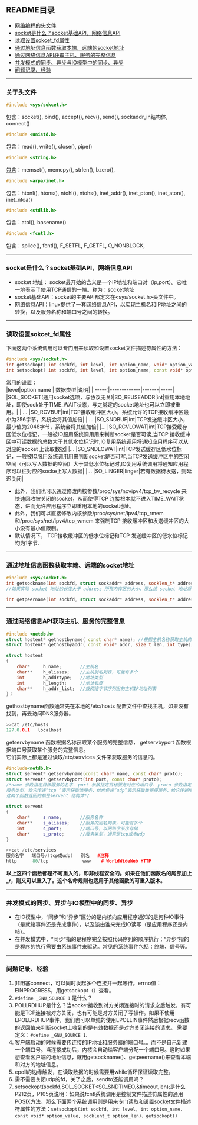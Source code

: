 ## README目录
* [网络编程的头文件](#关于头文件)
* [socket是什么？socket基础API，网络信息API](#socket地址)
* [读取设置sokcet_fd属性](#读取设置sokcet_fd属性)
* [通过地址信息函数获取本端、远端的socket地址](#通过地址信息函数获取本端、远端的socket地址)
* [通过网络信息API获取主机、服务的完整信息](#通过网络信息API获取主机、服务的完整信息)
* [并发模式的同步、异步与IO模型中的同步、异步](#并发模式的同步、异步与IO模型中的同步、异步)
* [问题记录、经验](#问题记录、经验)
---
### 关于头文件
```cpp
#include <sys/sokcet.h>
```
包含：socket(), bind(), accept(), recv(), send(), sockaddr_in结构体, connect()

```cpp
#include <unistd.h>
```
包含：read(), write(), close(), pipe()

```cpp
#include <string.h>
```
[包含](https://www.runoob.com/cprogramming/c-standard-library-string-h.html)：memset(), memcpy(), strlen(), bzero(),

```cpp
#include <arpa/inet.h>
```
包含：htonl(), htons(), ntohl(), ntohs(), inet_addr(), inet_pton(), inet_aton(), inet_ntoa()

```CPP
#include <stdlib.h>
```
包含：atoi(), basename()

```cpp
#include <fcntl.h>
```
包含：splice(), fcntl(), F_SETFL, F_GETFL, O_NONBLOCK, 

---
### socket是什么？socket基础API，网络信息API
<span id="socket地址"></span>
* socket 地址： socket最开始的含义是一个IP地址和端口对（ip,port）。它唯一地表示了使用TCP通信的一端。称为：socket地址  
* socket基础API：socket的主要API都定义在<sys/socket.h>头文件中。
* 网络信息API：linux提供了一套网络信息API，以实现主机名和IP地址之间的转换，以及服务名称和端口号之间的转换。

---
### 读取设置sokcet_fd属性
<span id="读取设置sokcet_fd属性"></span>
下面这两个系统调用可以专门用来读取和设置socket文件描述符属性的方法：
```cpp
#include <sys/socket.h>
int getsockopt( int sockfd, int level, int option_name, void* option_value, socklen_t * restrict option_len);
int setsockopt( int sockfd, int level, int option_name, const void* option_value, socklen_t option_len);
```
常用的设置：  
|level|option name | 数据类型|说明|
|:-----:|-------------|-------|-----|
|SOL_SOCKET(通用socket选项，与协议无关)|SO_REUSEADDR|int|重用本地地址，即使sock处于TIME_WAIT状态，与之绑定的socket地址也可以立即被重用。|
|           ...                       |SO_RCVBUF|int|TCP接收缓冲区大小，系统允许的TCP接收缓冲区最小为256字节，系统会将其值加倍|
|           ...                       |SO_SNDBUF|int|TCP发送缓冲区大小，最小值为2048字节，系统会将其值加倍|
|...                                  |SO_RCVLOWAT|int|TCP接受缓存区低水位标记，一般被IO服用系统调用用来判断socket是否可读,当TCP 接收缓冲区中可读数据的总数大于其低水位标记时,IO复用系统调用将通知应用程序可以从对应的socket 上读取数据|
|...                                  |SO_SNDLOWAT|int|TCP发送缓存区低水位标记，一般被IO服用系统调用用来判断socket是否可写,当TCP发送缓冲区中的空闲空间〈可以写人数据的空间）大于其低水位标记时,IO复用系统调用将通知应用程序可以往对应的socke上写人数据|
|...                                  |SO_LINGER|linger|若有数据待发送，则延迟关闭|

 * 此外，我们也可以通过修改内核参数/proc/sys/ncνipv4/tcp_tw_recycle 来快速回收被关闭的socket，从而使得TCP 连接根本就不进入TIME_WAIT状态，进而允许应用程序立即重用本地的socket地址。
 * 此外，我们可以直接修改内核参数/proc/sys/net/ipv4/tcp_rmem 和/proc/sys/net/ipv4/tcp_wmem 来强制TCP 接收缓冲区和发送缓冲区的大小没有最小值限制。  
 * 默认情况下， TCP接收缓冲区的低水位标记和TCP 发送缓冲区的低水位标记均为1字节．

---
### 通过地址信息函数获取本端、远端的socket地址
<span id="通过地址信息函数获取本端、远端的socket地址"></span>
```cpp
#include <sys/socket.h>
int getsockname(int sockfd, struct sockaddr* address, socklen_t* address_len)-->(0,-1);//getsocknamc 获取 sockfd 对应的自己本端 socket 地址，并将其存储于address 参数指定的内存中，该socket地址的长度则存储在address_len参数指向的变量中。  
//如果实际 socket 地址的长度大于 address 所指内存区的大小，那么该 socket 地址将被截断。

int getpeername(int sockfd, struct sockaddr* address, socklen_t* address_len)-->(0,-1);//getpeemame 获取sockfd对应的远端socket地址
```


---
### 通过网络信息API获取主机、服务的完整信息
<span id="通过网络信息API获取主机、服务的完整信息"></span>
```cpp
#include <netdb.h>
struct hostent* gethostbyname( const char* name); //根据主机名称获取主机的完整信息
struct hostent* gethostbyaddr( const void* addr, size_t len, int type);//根据IP地扯获取主机的完整信息

struct hostent
{
    char*     h_name;       //主机名
    char**    h_aliases;    //主机别名列表，可能有多个
    int       h_addrtype;   //地址类型
    int       h_length;     //地址长度
    char**    h_addr_list;  //按网络字节序列出的主机IP地址列表
}；
```
gethostbyname函数通常先在本地的/etc/hosts 配置文件中查找主机，如果没有找到，再去访问DNS服务器。
```CPP
>>cat /etc/hosts
127.0.0.1	localhost
```
getservbyname 函数根据名称获取某个服务的完整信息， getservbyport 函数根据端口号获取某个服务的完整信息。  
它们实际上都是通过读取/etc/services 文件来获取服务的信息的。
```cpp
#include<netdb.h>
struct servent* getservbyname(const char* name, const char* proto);
struct servent* getservbyport(int port, const char* proto);
/*name 参数指定目标服务的名字. port 参数指定目标服务对应的端口号. proto 参数指定
服务类型，给它传递“tcp ”表示获取流服务，给他传递“udp”表示获取数据报服务，给它传递NULL 则表示获取所有类型的服务。
这两个函数返回的都是servent 结构体*/

struct servent
{
    char*     s_name;       //服务名称
    char**    s_aliases;    //服务的别名列表，可能有多个
    int       s_port;       //端口号，以网络字节序存储
    char*     s_proto;      //服务类型，通常是tcp或者udp
}

>>cat /etc/services
服务名字   端口号/(tcp或udp)   别名   #注释
http	  80/tcp		     www	# WorldWideWeb HTTP

```

**以上这四个函数都是不可重入的，即非线程安全的。如果在他们函数名的尾部加上_r，则又可以重入了。这个名命规则也适用于其他函数的可重入版本。**

---
### 并发模式的同步、异步与IO模型中的同步、异步
<span id="并发模式的同步、异步与IO模型中的同步、异步"></span>
* 在IO模型中，“同步”和“异步”区分的是内核向应用程序通知的是何种IO事件（是就绪事件还是完成事件），以及该由谁来完成IO读写（是应用程序还是内核）。  
* 在并发模式中，“同步”指的是程序完全按照代码序列的顺序执行；“异步”指的是程序的执行需要由系统事件来驱动。常见的系统事件包括：终端、信号等。

---
### 问题记录、经验
<span id="问题记录、经验"></span>
1. 非阻塞connect，可以同时发起多个连接并一起等待。errno值：EINPROGRESS，用getsockopt（）查看。
2. `#define _GNU_SOURCE 1` 是什么？
3. POLLRDHUP是什么？当socket接收到对方关闭连接时的请求之后触发，有可能是TCP连接被对方关闭，也有可能是对方关闭了写操作。如果不使用EPOLLRDHUP事件，我们也可以单纯的使用EPOLLIN事件然后根据recv函数的返回值来判断socket上收到的是有效数据还是对方关闭连接的请求。 需要定义：`#define _GNU_SOURCE 1`.  
4. 客户端启动的时候需要传连接的IP地址和服务器的端口号。。而不是自己新建一个端口号。当连接成功后，内核会自动给客户端分配一个端口号。这时如果想查看客户端的地址信息，就用getsockname()、getpeername()来查看本端和对方的地址信息。
5. epoll的边缘触发，在读取数据的时候需要用while循环保证读取完整。
6. 需不需要关闭udp的fd，关了之后，sendto还能调用吗？
7. setsockopt(sockfd,SOL_SOCKET<SO_SNDTIMEO,&timeout,len);是什么P212页，P105页说明：如果说fcntl系统调用是控制文件描述符属性的通用POSIX方法，那么下面两个系统调用则是用来专门读取和设置socket文件描述符属性的方法：`setsockopt(int sockfd, int level, int option_name, const void* option_value, socklent_t option_len)、getsockopt()`
